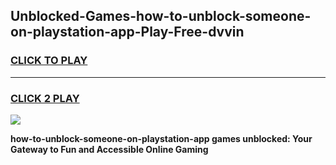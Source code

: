 
## Unblocked-Games-how-to-unblock-someone-on-playstation-app-Play-Free-dvvin
<h3>
<a href="https://premium76.site?title=how-to-unblock-someone-on-playstation-app&ref=19M">CLICK TO PLAY</a></h3>
<hr>

<h3>
<a href="https://premium76.site?title=how-to-unblock-someone-on-playstation-app&ref=19M">CLICK 2 PLAY</a>
  
</h3>

<a href="https://premium76.site?title=how-to-unblock-someone-on-playstation-app&ref=19M"><img src="https://clearcache.store/games.png"></a>


**how-to-unblock-someone-on-playstation-app games unblocked: Your Gateway to Fun and Accessible Online Gaming**
